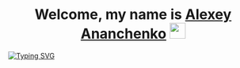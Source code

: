<h1 align="center">Welcome, my name is <a href="https://daniilshat.ru/" target="_blank">Alexey Ananchenko</a> 
<img src="https://github.com/blackcater/blackcater/raw/main/images/Hi.gif" height="32"/></h1>
<a href="https://git.io/typing-svg"><img src="https://readme-typing-svg.herokuapp.com?font=Roboto&weight=200&size=18&duration=3500&pause=1000&color=000000&center=true&vCenter=true&repeat=false&width=435&lines=A+Python+developer+and+just+a+good+guy" alt="Typing SVG" /></a>